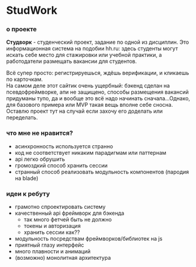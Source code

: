 # StudWork
### о проекте
**Студворк** - студенческий проект, задание по одной из дисциплин. Это информационная система на подобии hh.ru: здесь студенты могут искать себе место для стажировки или учебной практики, а работодатели размещать вакансии для студентов.  

Всё супер просто: регистрируешься, ждёшь верификации, и кликаешь по карточкам.  
На самом деле этот сайтик очень ущербный: бэкенд сделан на псевдофреймворке, апи не защищено, способы размещения вакансий придуманы тупо, да и вообще это всё надо начинать сначала...Однако, для базового примера или MVP такая вещь вполне себе сносна. Оставлю проект тут на случай если захочу его доделать или переделать.

### что мне не нравится?
- асинхронность используется странно
- код не соответствует никаким парадигмам или паттернам
- api легко обрушить
- громоздкий способ хранить сессии
- странный способ реализовать модульность компонентов (пародия на blade)

### идеи к ребуту
- грамотно спроектировать систему
- качественный api фреймворк для бэкенда
    - так много фетчей быть не должно
    - токены и авторизация
    - хранить сессии как??
- модульность посредствам фреймворков/библиотек на js
- приятный глазу интерфейс
- много плавности и анимаций
- (возможно) монолитная архитектура